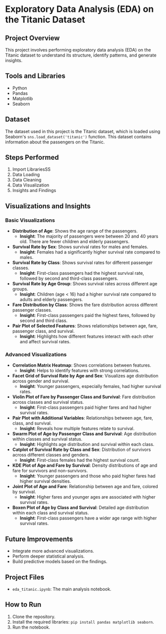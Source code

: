 # Exploratory Data Analysis (EDA) on the Titanic Dataset

## Project Overview
This project involves performing exploratory data analysis (EDA) on the Titanic dataset to understand its structure, identify patterns, and generate insights.

## Tools and Libraries
- Python
- Pandas
- Matplotlib
- Seaborn

## Dataset
The dataset used in this project is the Titanic dataset, which is loaded using Seaborn's `sns.load_dataset('titanic')` function. This dataset contains information about the passengers on the Titanic.

## Steps Performed
1. Import LibrariesSS
2. Data Loading
3. Data Cleaning
4. Data Visualization
5. Insights and Findings

## Visualizations and Insights
### Basic Visualizations
- **Distribution of Age**: Shows the age range of the passengers.
  - **Insight**: The majority of passengers were between 20 and 40 years old. There are fewer children and elderly passengers.
- **Survival Rate by Sex**: Shows survival rates for males and females.
  - **Insight**: Females had a significantly higher survival rate compared to males.
- **Survival Rate by Class**: Shows survival rates for different passenger classes.
  - **Insight**: First-class passengers had the highest survival rate, followed by second and third-class passengers.
- **Survival Rate by Age Group**: Shows survival rates across different age groups.
  - **Insight**: Children (age < 16) had a higher survival rate compared to adults and elderly passengers.
- **Fare Distribution by Class**: Shows the fare distribution across different passenger classes.
  - **Insight**: First-class passengers paid the highest fares, followed by second and third class.
- **Pair Plot of Selected Features**: Shows relationships between age, fare, passenger class, and survival.
  - **Insight**: Highlights how different features interact with each other and affect survival rates.

### Advanced Visualizations
- **Correlation Matrix Heatmap**: Shows correlations between features.
  - **Insight**: Helps to identify features with strong correlations.
- **Facet Grid of Survival Rate by Age and Sex**: Visualizes age distribution across gender and survival.
  - **Insight**: Younger passengers, especially females, had higher survival rates.
- **Violin Plot of Fare by Passenger Class and Survival**: Fare distribution across classes and survival status.
  - **Insight**: First-class passengers paid higher fares and had higher survival rates.
- **Pair Plot with Additional Variables**: Relationships between age, fare, class, and survival.
  - **Insight**: Reveals how multiple features relate to survival.
- **Swarm Plot of Age by Passenger Class and Survival**: Age distribution within classes and survival status.
  - **Insight**: Highlights age distribution and survival within each class.
- **Catplot of Survival Rate by Class and Sex**: Distribution of survivors across different classes and genders.
  - **Insight**: First-class females had the highest survival count.
- **KDE Plot of Age and Fare by Survival**: Density distributions of age and fare for survivors and non-survivors.
  - **Insight**: Younger passengers and those who paid higher fares had higher survival densities.
- **Joint Plot of Age and Fare**: Relationship between age and fare, colored by survival.
  - **Insight**: Higher fares and younger ages are associated with higher survival rates.
- **Boxen Plot of Age by Class and Survival**: Detailed age distribution within each class and survival status.
  - **Insight**: First-class passengers have a wider age range with higher survival rates.

## Future Improvements
- Integrate more advanced visualizations.
- Perform deeper statistical analysis.
- Build predictive models based on the findings.

## Project Files
- `eda_titanic.ipynb`: The main analysis notebook.

## How to Run
1. Clone the repository.
2. Install the required libraries: `pip install pandas matplotlib seaborn`.
3. Run the notebook.
